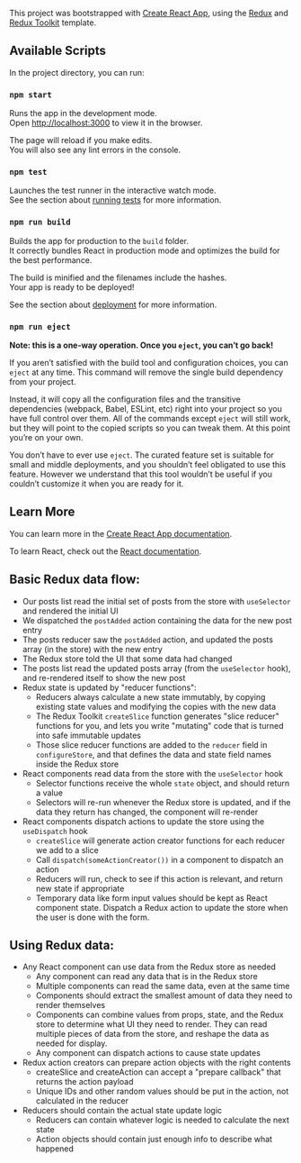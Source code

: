 This project was bootstrapped with [Create React App](https://github.com/facebook/create-react-app), using the [Redux](https://redux.js.org/) and [Redux Toolkit](https://redux-toolkit.js.org/) template.

## Available Scripts

In the project directory, you can run:

### `npm start`

Runs the app in the development mode.<br />
Open [http://localhost:3000](http://localhost:3000) to view it in the browser.

The page will reload if you make edits.<br />
You will also see any lint errors in the console.

### `npm test`

Launches the test runner in the interactive watch mode.<br />
See the section about [running tests](https://facebook.github.io/create-react-app/docs/running-tests) for more information.

### `npm run build`

Builds the app for production to the `build` folder.<br />
It correctly bundles React in production mode and optimizes the build for the best performance.

The build is minified and the filenames include the hashes.<br />
Your app is ready to be deployed!

See the section about [deployment](https://facebook.github.io/create-react-app/docs/deployment) for more information.

### `npm run eject`

**Note: this is a one-way operation. Once you `eject`, you can’t go back!**

If you aren’t satisfied with the build tool and configuration choices, you can `eject` at any time. This command will remove the single build dependency from your project.

Instead, it will copy all the configuration files and the transitive dependencies (webpack, Babel, ESLint, etc) right into your project so you have full control over them. All of the commands except `eject` will still work, but they will point to the copied scripts so you can tweak them. At this point you’re on your own.

You don’t have to ever use `eject`. The curated feature set is suitable for small and middle deployments, and you shouldn’t feel obligated to use this feature. However we understand that this tool wouldn’t be useful if you couldn’t customize it when you are ready for it.

## Learn More

You can learn more in the [Create React App documentation](https://facebook.github.io/create-react-app/docs/getting-started).

To learn React, check out the [React documentation](https://reactjs.org/).

## Basic Redux data flow:
- Our posts list read the initial set of posts from the store with `useSelector` and rendered the initial UI
- We dispatched the `postAdded` action containing the data for the new post entry
- The posts reducer saw the `postAdded` action, and updated the posts array (in the store) with the new entry
- The Redux store told the UI that some data had changed
- The posts list read the updated posts array (from the `useSelector` hook), and re-rendered itself to show the new post
- Redux state is updated by "reducer functions":
    - Reducers always calculate a new state immutably, by copying existing state values and modifying the copies with the new data
    - The Redux Toolkit `createSlice` function generates "slice reducer" functions for you, and lets you write "mutating" code that is turned into safe immutable updates
    - Those slice reducer functions are added to the `reducer` field in `configureStore`, and that defines the data and state field names inside the Redux store
- React components read data from the store with the `useSelector` hook
    - Selector functions receive the whole `state` object, and should return a value
    - Selectors will re-run whenever the Redux store is updated, and if the data they return has changed, the component will re-render
- React components dispatch actions to update the store using the `useDispatch` hook
    - `createSlice` will generate action creator functions for each reducer we add to a slice
    - Call `dispatch(someActionCreator())` in a component to dispatch an action
    - Reducers will run, check to see if this action is relevant, and return new state if appropriate
    - Temporary data like form input values should be kept as React component state. Dispatch a Redux action to update the store when the user is done with the form.

## Using Redux data:
- Any React component can use data from the Redux store as needed
    - Any component can read any data that is in the Redux store
    - Multiple components can read the same data, even at the same time
    - Components should extract the smallest amount of data they need to render themselves
    - Components can combine values from props, state, and the Redux store to determine what UI they need to render. They can read multiple pieces of data from the store, and reshape the data as needed for display.
    - Any component can dispatch actions to cause state updates
- Redux action creators can prepare action objects with the right contents
    - createSlice and createAction can accept a "prepare callback" that returns the action payload
    - Unique IDs and other random values should be put in the action, not calculated in the reducer
- Reducers should contain the actual state update logic
    - Reducers can contain whatever logic is needed to calculate the next state
    - Action objects should contain just enough info to describe what happened